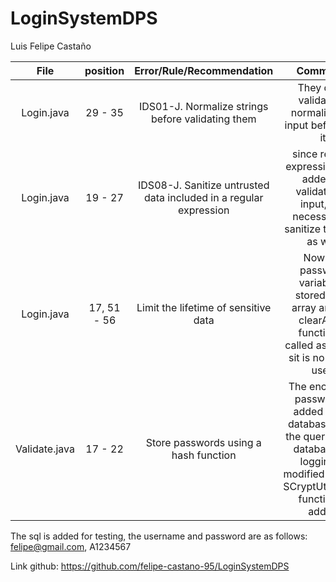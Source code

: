 # LoginSystemDPS

Luis Felipe Castaño


File | position  | Error/Rule/Recommendation | Comments 
:-----:  | :-----:  | :-----:  | :-----:
Login.java | 29 - 35 | IDS01-J. Normalize strings before validating them | They don't validate or normalize the input before use it
Login.java | 19 - 27 | IDS08-J. Sanitize untrusted data included in a regular expression | since regular expressions are added to validate the input, it is necessary to sanitize the data as well
Login.java | 17, 51 - 56 |  Limit the lifetime of sensitive data | Now the password variable is stored in an array and the clearArray function is called as soon a sit is no longer used
Validate.java | 17 - 22 | Store passwords using a hash function | The encrypted password is added to the database, then the query to the database for logging is modified and the SCryptUtil.check function is added


The sql is added for testing, the username and password are as follows: 
felipe@gmail.com, A1234567

Link github: https://github.com/felipe-castano-95/LoginSystemDPS